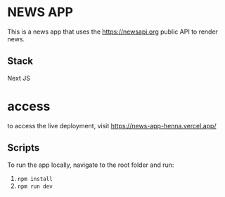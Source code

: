 # NEWS APP

This is a news app that uses the https://newsapi.org public API to render news.

## Stack
Next JS

# access
to access the live deployment, visit https://news-app-henna.vercel.app/
## Scripts
To run the app locally, navigate to the root folder and run:
1. `npm install`
2. `npm run dev`